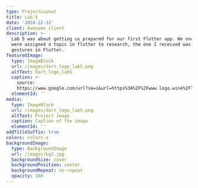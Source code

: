 ```yaml
---
type: ProjectLayout
title: Lab 5
date: '2024-12-12'
client: Awesome client
description: >-
  Lab 5 was about getting us prepared for our first Flutter app. We once again
  were assigned a topic in flutter to research, the one I received was handling
  gestures in Flutter. 
featuredImage:
  type: ImageBlock
  url: /images/dart_logo_lab5.png
  altText: Dart_logo_lab5
  caption: >-
    source:
    https://www.google.com/url?sa=i&url=https%3A%2F%2Fwww.logo.wine%2Flogo%2FDart_%2528programming_language%2529&psig=AOvVaw20yInt6Gi79F9CcWCxgWn-&ust=1734070476861000&source=images&cd=vfe&opi=89978449&ved=0CBQQjRxqFwoTCPDdn4jKoYoDFQAAAAAdAAAAABAE
  elementId: ''
media:
  type: ImageBlock
  url: /images/dart_logo_lab5.png
  altText: Project image
  caption: Caption of the image
  elementId: ''
addTitleSuffix: true
colors: colors-a
backgroundImage:
  type: BackgroundImage
  url: /images/bg2.jpg
  backgroundSize: cover
  backgroundPosition: center
  backgroundRepeat: no-repeat
  opacity: 100
---
```

